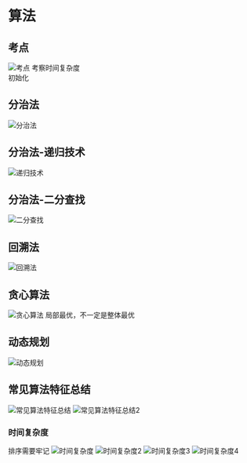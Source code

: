 # 算法

## 考点
![考点](https://raw.githubusercontent.com/programmerIm/MyPictures/main/images/20220410102226.png)
考察时间复杂度  
初始化  

## 分治法
![分治法](https://raw.githubusercontent.com/programmerIm/MyPictures/main/images/20220410102745.png)

## 分治法-递归技术
![递归技术](https://raw.githubusercontent.com/programmerIm/MyPictures/main/images/20220410103221.png)

## 分治法-二分查找
![二分查找](https://raw.githubusercontent.com/programmerIm/MyPictures/main/images/20220410103700.png)

## 回溯法
![回溯法](https://raw.githubusercontent.com/programmerIm/MyPictures/main/images/20220410104304.png)

## 贪心算法
![贪心算法](https://raw.githubusercontent.com/programmerIm/MyPictures/main/images/20220410104332.png)
局部最优，不一定是整体最优

## 动态规划
![动态规划](https://raw.githubusercontent.com/programmerIm/MyPictures/main/images/20220410105912.png)

## 常见算法特征总结
![常见算法特征总结](https://raw.githubusercontent.com/programmerIm/MyPictures/main/images/20220410111413.png)
![常见算法特征总结2](https://raw.githubusercontent.com/programmerIm/MyPictures/main/images/20220410111517.png)

### 时间复杂度
排序需要牢记
![时间复杂度](https://raw.githubusercontent.com/programmerIm/MyPictures/main/images/20220410111708.png)
![时间复杂度2](https://raw.githubusercontent.com/programmerIm/MyPictures/main/images/20220410111916.png)
![时间复杂度3](https://raw.githubusercontent.com/programmerIm/MyPictures/main/images/20220410112048.png)
![时间复杂度4](https://raw.githubusercontent.com/programmerIm/MyPictures/main/images/20220410112319.png)
